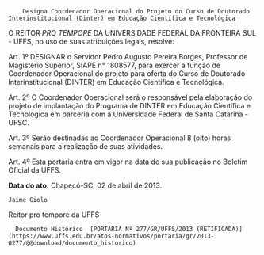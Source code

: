         Designa Coordenador Operacional do Projeto do Curso de Doutorado Interinstitucional (Dinter) em Educação Científica e Tecnológica  

O REITOR *PRO TEMPORE* DA UNIVERSIDADE FEDERAL DA FRONTEIRA SUL - UFFS, no uso de suas atribuições legais, resolve:

 Art. 1º DESIGNAR o Servidor Pedro Augusto Pereira Borges, Professor de Magistério Superior, SIAPE n° 1808577, para exercer a função de Coordenador Operacional do projeto para oferta do Curso de Doutorado Interinstitucional (DINTER) em Educação Científica e Tecnológica.

 Art. 2º O Coordenador Operacional será o responsável pela elaboração do projeto de implantação do Programa de DINTER em Educação Científica e Tecnológica em parceria com a Universidade Federal de Santa Catarina -UFSC.

 Art. 3º Serão destinadas ao Coordenador Operacional 8 (oito) horas semanais para a realização de suas atividades.

 Art. 4º Esta portaria entra em vigor na data de sua publicação no Boletim Oficial da UFFS.

   **Data do ato:** Chapecó-SC, 02 de abril de 2013.   
 

    Jaime Giolo   
 Reitor pro tempore da UFFS 

      Documento Histórico  [PORTARIA Nº 277/GR/UFFS/2013 (RETIFICADA)](https://www.uffs.edu.br/atos-normativos/portaria/gr/2013-0277/@@download/documento_historico)     
      
